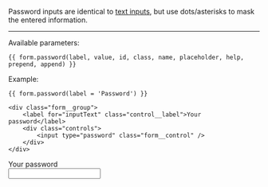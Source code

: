 Password inputs are identical to [text inputs](Text), but use dots/asterisks to mask the entered information.

----

Available parameters:

    {{ form.password(label, value, id, class, name, placeholder, help, prepend, append) }}

Example:

    {{ form.password(label = 'Password') }}

    <div class="form__group">
        <label for="inputText" class="control__label">Your password</label>
        <div class="controls">
            <input type="password" class="form__control" />
        </div>
    </div>

<form class="form--horizontal">
<div class="form__group">
    <label for="inputText" class="control__label">Your password</label>
    <div class="controls">
        <input type="password" class="form__control" />
    </div>
</div>
</form>